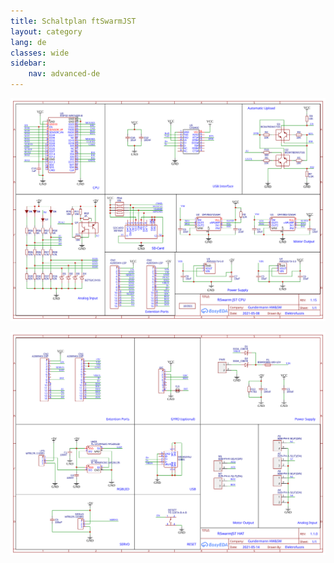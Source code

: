 ```yaml
---
title: Schaltplan ftSwarmJST
layout: category
lang: de
classes: wide
sidebar:
    nav: advanced-de
---
```

![](/assets/img/schematic/ftSwarmJST_CPU_1v15.svg)

![](/assets/img/schematic/ftSwarmJST_HAT_1v1.svg)

